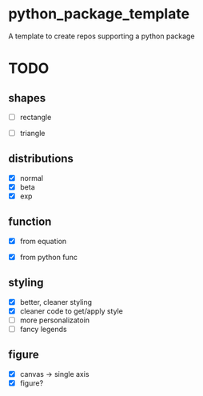 # python_package_template
A template to create repos supporting a python package


# TODO
## shapes
- [ ] rectangle
- [ ] triangle


## distributions
- [x] normal
- [x] beta
- [x] exp

## function
- [x] from equation
- [x] from python func


## styling
- [x] better, cleaner styling
- [x] cleaner code to get/apply style
- [ ] more personalizatoin
- [ ] fancy legends

## figure
- [x] canvas -> single axis
- [x] figure?